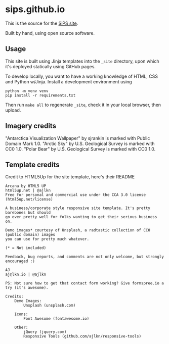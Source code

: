 # sips.github.io

This is the source for the [SiPS site](https://software-in-polar-science.github.io/).

Built by hand, using open source software.

## Usage

This site is built using Jinja templates into the `_site` directory, upon which it's 
deployed statically using GitHub pages.

To develop locally, you want to have a working knowledge of HTML, CSS and Python w/Jinja. 
Install a development environment using 

```
python -m venv venv
pip install -r requirements.txt
```

Then run `make all` to regenerate `_site`, check it in your local browser, then upload.

## Imagery credits

"Antarctica Visualization Wallpaper" by sjrankin is marked with Public Domain Mark 1.0.
"Arctic Sky" by U.S. Geological Survey is marked with CC0 1.0.
"Polar Bear" by U.S. Geological Survey is marked with CC0 1.0.

## Template credits

Credit to HTML5Up for the site template, here's their README

```
Arcana by HTML5 UP
html5up.net | @ajlkn
Free for personal and commercial use under the CCA 3.0 license (html5up.net/license)

A business/corporate style responsive site template. It's pretty barebones but should
go over pretty well for folks wanting to get their serious business on.

Demo images* courtesy of Unsplash, a radtastic collection of CC0 (public domain) images
you can use for pretty much whatever.

(* = Not included)

Feedback, bug reports, and comments are not only welcome, but strongly encouraged :)

AJ
aj@lkn.io | @ajlkn

PS: Not sure how to get that contact form working? Give formspree.io a try (it's awesome).

Credits:
	Demo Images:
		Unsplash (unsplash.com)

	Icons:
		Font Awesome (fontawesome.io)

	Other:
		jQuery (jquery.com)
		Responsive Tools (github.com/ajlkn/responsive-tools)
```
